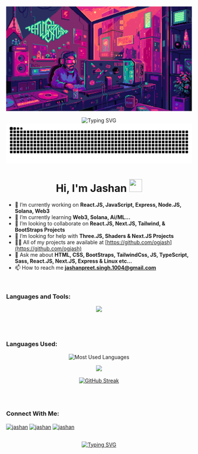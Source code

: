 <p align="center">
  <img src="src/banner.gif" alt="cover_img"/>
</p>

<div align="center">
  <img src="https://readme-typing-svg.demolab.com?font=Fira+Code&weight=600&size=22&pause=1000&color=2C9ECF&center=true&vCenter=true&random=false&width=435&lines=Full+Stack+Developer;Creative+Problem+Solver;Open+Source+Enthusiast;Building+Digital+Experiences" alt="Typing SVG" />
  

  <!-- Snake animation -->
  <picture>
    <source media="(prefers-color-scheme: dark)" srcset="https://raw.githubusercontent.com/mostpalon3/mostpalon3/output/github-contribution-grid-snake-dark.svg#gh-dark-mode-only">
    <source media="(prefers-color-scheme: light)" srcset="https://raw.githubusercontent.com/mostpalon3/mostpalon3/output/github-contribution-grid-snake.svg#gh-light-mode-only">
    <img alt="github-snake" src="https://raw.githubusercontent.com/mostpalon3/mostpalon3/output/github-contribution-grid-snake.svg">
  </picture>
</div>

<h1 align="center">
  Hi, I'm Jashan
  <img src="https://raw.githubusercontent.com/nixin72/nixin72/master/wave.gif" width="35px" height="35px">
</h1>


- 🔭 I’m currently working on **React.JS, JavaScript, Express, Node.JS, Solana, Web3**
- 🌱 I’m currently learning **Web3, Solana, Ai/ML...**
- 👯 I’m looking to collaborate on **React.JS, Next.JS, Tailwind, & BootStraps Projects**
- 🤝 I’m looking for help with **Three.JS, Shaders & Next.JS Projects**
- 👨‍💻 All of my projects are available at [https://github.com/ogjash](https://github.com/ogjash)
- 💬 Ask me about **HTML, CSS, BootStraps, TailwindCss, JS, TypeScript, Sass, React.JS, Next.JS, Express & Linux etc...**
- 📫 How to reach me **jashanpreet.singh.1004@gmail.com**
<br>
  
<h3 align="left">Languages and Tools:</h3>
<div style="text-align: center;">
  <a href="https://skillicons.dev">
    <img src="https://skillicons.dev/icons?i=linux,bash,bootstrap,py,fastapi,c,cpp,css,figma,git,postman,html,js,neovim,pnpm,npm,bun,nodejs,react,express,mongodb,nextjs,sass,tailwind,firebase,mysql,threejs,ts,vim,ps,ae,matlab,anaconda" />
  </a>
</div>

<br/>
<br/>
<br/>

<h3 align="left">Languages Used:</h3>
<div align="center">
    
![Most Used Languages](https://github-readme-stats.vercel.app/api/top-langs/?username=ogjash&theme=shadow_blue&title_color=00abf0&bg_color=00000000&text_color=DEDEDE&hide_border=false&include_all_commits=true&count_private=true&layout=compact&langs_count=10&custom_title=Most%20Used%20Languages)


</div>

<div align="center">
    <p>
    <img src="https://github-readme-stats.vercel.app/api?username=ogjash&rank_icon=github&&theme=shadow_blue&hide_border=false&title_color=00abf0&bg_color=00000000&text_color=DEDEDE&custom_title=GitHub⠀Stats&show_icons=true"/>     
    </p>
</div>

<div align="center">
    
[![GitHub Streak](https://streak-stats.demolab.com?user=ogjash&theme=shadow_blue&hide_border=false&ring=00abf0&fire=00abf0&currStreakLabel=00abf0&sideNums=00abf0&sideLabels=00abf0&dates=DEDEDE&stroke=00abf0&bg_color=00000000&text_color=DEDEDE)](https://streak-stats.demolab.com/?user=ogjash)
</div>
<br>


<br>

<h3 align="left">Connect With Me:</h3>
<p align="left">
  <a href="https://www.linkedin.com/in/ijashan/" target="_blank"><img align="center" src="https://raw.githubusercontent.com/rahuldkjain/github-profile-readme-generator/master/src/images/icons/Social/linked-in-alt.svg" alt="jashan" height="30" width="40"/></a>
  <a href="https://www.instagram.com/thejashanpreetsingh/" target="_blank"><img align="center" src="https://raw.githubusercontent.com/rahuldkjain/github-profile-readme-generator/master/src/images/icons/Social/instagram.svg" alt="jashan" height="30" width="40"/></a>
  <a href="mailto:jashanpreet.singh.1004@gmail.com" target="_blank"><img align="center" src="https://mailmeteor.com/logos/assets/PNG/Gmail_Logo_256px.png" alt="jashan" height="29" width="35"/></a>
</p>

  
<div align="center">
<br>
<a href="https://git.io/typing-svg"><img src="https://readme-typing-svg.demolab.com?font=Fira+Code&size=25&duration=3000&pause=1000&color=00abf0&center=true&vCenter=true&width=435&height=25&lines=Thank+you+for+visiting!;I'm+waiting+for+you+again!;Have+a+good+day!" alt="Typing SVG" /></a>
</div>
</div>

